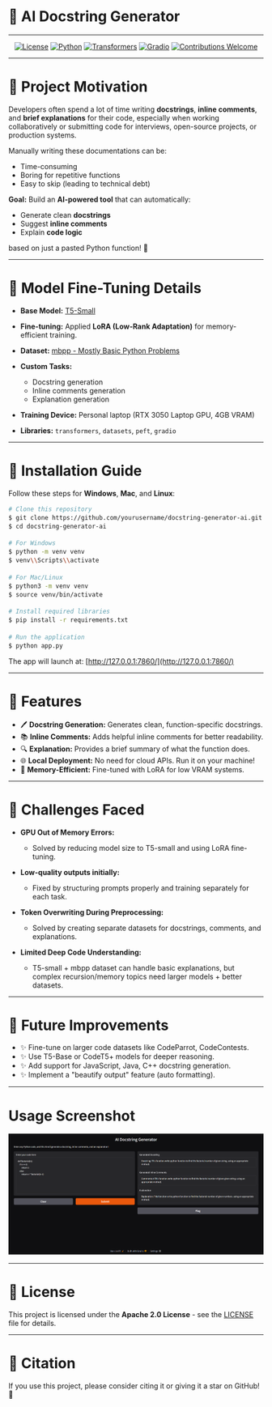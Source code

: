 # 🌟 AI Docstring Generator

---

<div align="center">

[![License](https://img.shields.io/badge/License-Apache_2.0-blue.svg)](LICENSE)
[![Python](https://img.shields.io/badge/Python-3.10%2B-blue.svg)](https://www.python.org/)
[![Transformers](https://img.shields.io/badge/Transformers-4.51.3-orange.svg)](https://huggingface.co/docs/transformers/index)
[![Gradio](https://img.shields.io/badge/Gradio-4.15.0-green.svg)](https://gradio.app/)
[![Contributions Welcome](https://img.shields.io/badge/contributions-welcome-brightgreen.svg?style=flat)](https://github.com/yourusername/docstring-generator-ai/issues)

</div>

---

# 📖 Project Motivation

Developers often spend a lot of time writing **docstrings**, **inline comments**, and **brief explanations** for their code, especially when working collaboratively or submitting code for interviews, open-source projects, or production systems.

Manually writing these documentations can be:
- Time-consuming
- Boring for repetitive functions
- Easy to skip (leading to technical debt)

**Goal:** Build an **AI-powered tool** that can automatically:
- Generate clean **docstrings**
- Suggest **inline comments**
- Explain **code logic**

based on just a pasted Python function! 🚀

---

# 🔄 Model Fine-Tuning Details

- **Base Model:** [T5-Small](https://huggingface.co/t5-small)
- **Fine-tuning:** Applied **LoRA (Low-Rank Adaptation)** for memory-efficient training.
- **Dataset:** [mbpp - Mostly Basic Python Problems](https://huggingface.co/datasets/mbpp)
- **Custom Tasks:**
  - Docstring generation
  - Inline comments generation
  - Explanation generation

- **Training Device:** Personal laptop (RTX 3050 Laptop GPU, 4GB VRAM)
- **Libraries:** `transformers`, `datasets`, `peft`, `gradio`

---

# 🔧 Installation Guide
Follow these steps for **Windows**, **Mac**, and **Linux**:
```bash
# Clone this repository
$ git clone https://github.com/yourusername/docstring-generator-ai.git
$ cd docstring-generator-ai

# For Windows
$ python -m venv venv
$ venv\\Scripts\\activate

# For Mac/Linux
$ python3 -m venv venv
$ source venv/bin/activate

# Install required libraries
$ pip install -r requirements.txt

# Run the application
$ python app.py
```

The app will launch at: [http://127.0.0.1:7860/](http://127.0.0.1:7860/)

---

# 🎉 Features

- 🖊️ **Docstring Generation:** Generates clean, function-specific docstrings.
- 📚 **Inline Comments:** Adds helpful inline comments for better readability.
- 🔍 **Explanation:** Provides a brief summary of what the function does.
- 🌐 **Local Deployment:** No need for cloud APIs. Run it on your machine!
- 🧪 **Memory-Efficient:** Fine-tuned with LoRA for low VRAM systems.

---

# 🚫 Challenges Faced

- **GPU Out of Memory Errors:**
  - Solved by reducing model size to T5-small and using LoRA fine-tuning.

- **Low-quality outputs initially:**
  - Fixed by structuring prompts properly and training separately for each task.

- **Token Overwriting During Preprocessing:**
  - Solved by creating separate datasets for docstrings, comments, and explanations.

- **Limited Deep Code Understanding:**
  - T5-small + mbpp dataset can handle basic explanations, but complex recursion/memory topics need larger models + better datasets.

---

# 🔄 Future Improvements

- ✨ Fine-tune on larger code datasets like CodeParrot, CodeContests.
- ✨ Use T5-Base or CodeT5+ models for deeper reasoning.
- ✨ Add support for JavaScript, Java, C++ docstring generation.
- ✨ Implement a "beautify output" feature (auto formatting).

---

#  Usage Screenshot

![App Screenshot](./assets/app_screenshot.png)

---

# 💼 License

This project is licensed under the **Apache 2.0 License** - see the [LICENSE](LICENSE) file for details.

---

# 📄 Citation

If you use this project, please consider citing it or giving it a star on GitHub! 💫

